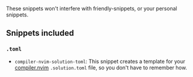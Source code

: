These snippets won't interfere with friendly-snippets, or your personal snippets.

## Snippets included

### `.toml`

* `compiler-nvim-solution-toml`: This snippet creates a template for your [compiler.nvim](https://github.com/Zeioth/compiler.nvim) `.solution.toml` file, so you don't have to remember how.
